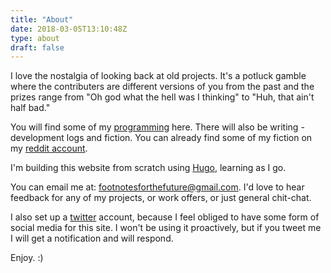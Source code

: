 ```yaml
---
title: "About"
date: 2018-03-05T13:10:48Z
type: about
draft: false
---
```

I love the nostalgia of looking back at old projects. It's a potluck gamble where the contributers are different versions of you from the past and the prizes range from "Oh god what the hell was I thinking" to "Huh, that ain't half bad."

You will find some of my [programming](https://github.com/alexjhetherington?tab=repositories) here. There will also be writing - development logs and fiction. You can already find some of my fiction on my [reddit account](https://www.reddit.com/user/fyve/submitted).

I'm building this website from scratch using [Hugo](https://gohugo.io/), learning as I go.

You can email me at: [footnotesforthefuture@gmail.com](mailto:footnotesforthefuture@gmail.com). I'd love to hear feedback for any of my projects, or work offers, or just general chit-chat. 

I also set up a [twitter](https://twitter.com/FootnotesFuture) account, because I feel obliged to have some form of social media for this site. I won't be using it proactively, but if you tweet me I will get a notification and will respond.

Enjoy. :)